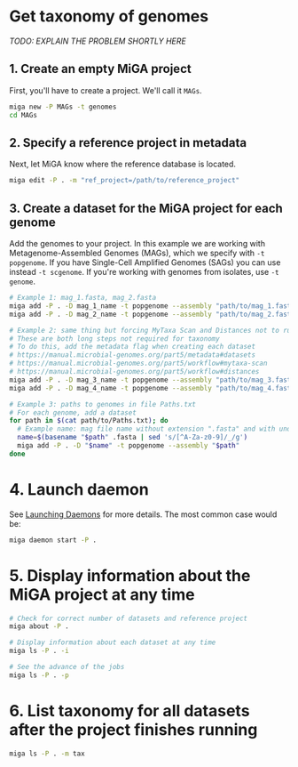 # Get taxonomy of genomes

*TODO: EXPLAIN THE PROBLEM SHORTLY HERE*

## 1. Create an empty MiGA project

First, you'll have to create a project. We'll call it `MAGs`.

```bash
miga new -P MAGs -t genomes
cd MAGs
```

## 2. Specify a reference project in metadata

Next, let MiGA know where the reference database is located.

```bash
miga edit -P . -m "ref_project=/path/to/reference_project"
```

## 3. Create a dataset for the MiGA project for each genome

Add the genomes to your project. In this example we are working with
Metagenome-Assembled Genomes (MAGs), which we specify with `-t popgenome`.
If you have Single-Cell Amplified Genomes (SAGs) you can use instead
`-t scgenome`. If you're working with genomes from isolates, use
`-t genome`.

```bash
# Example 1: mag_1.fasta, mag_2.fasta
miga add -P . -D mag_1_name -t popgenome --assembly "path/to/mag_1.fasta"
miga add -P . -D mag_2_name -t popgenome --assembly "path/to/mag_2.fasta"

# Example 2: same thing but forcing MyTaxa Scan and Distances not to run
# These are both long steps not required for taxonomy
# To do this, add the metadata flag when creating each dataset
# https://manual.microbial-genomes.org/part5/metadata#datasets
# https://manual.microbial-genomes.org/part5/workflow#mytaxa-scan
# https://manual.microbial-genomes.org/part5/workflow#distances
miga add -P . -D mag_3_name -t popgenome --assembly "path/to/mag_3.fasta" -m run_mytaxa_scan=false,run_distances=false
miga add -P . -D mag_4_name -t popgenome --assembly "path/to/mag_4.fasta" -m run_mytaxa_scan=false,run_distances=false

# Example 3: paths to genomes in file Paths.txt
# For each genome, add a dataset
for path in $(cat path/to/Paths.txt); do
  # Example name: mag file name without extension ".fasta" and with underscores only.
  name=$(basename "$path" .fasta | sed 's/[^A-Za-z0-9]/_/g')
  miga add -P . -D "$name" -t popgenome --assembly "$path"
done
```

# 4. Launch daemon

See [Launching Daemons](part4/daemons.md) for more details. The most common
case would be:

```bash
miga daemon start -P .
```

# 5. Display information about the MiGA project at any time

```bash
# Check for correct number of datasets and reference project
miga about -P .

# Display information about each dataset at any time
miga ls -P . -i

# See the advance of the jobs
miga ls -P . -p
```

# 6. List taxonomy for all datasets after the project finishes running

```bash
miga ls -P . -m tax
```
